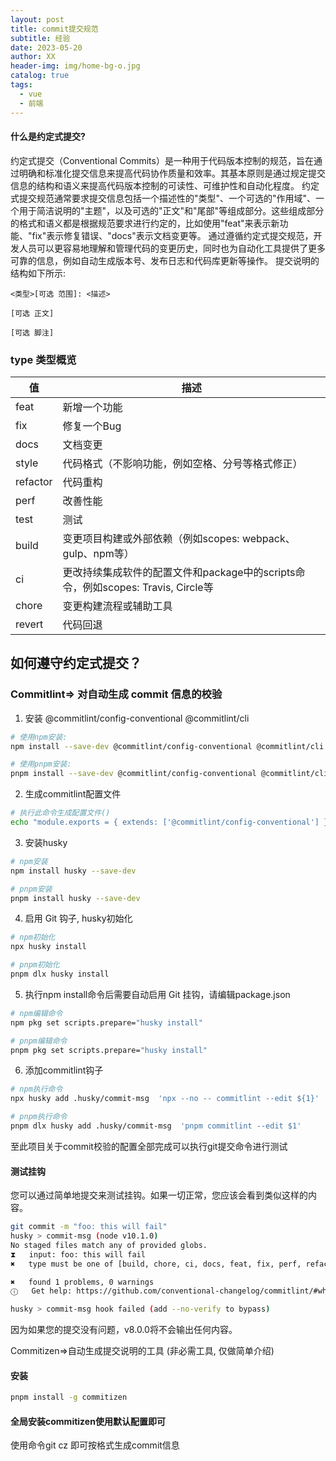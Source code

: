 ```yaml
---
layout: post
title: commit提交规范
subtitle: 经验
date: 2023-05-20
author: XX
header-img: img/home-bg-o.jpg
catalog: true
tags:
  - vue
  - 前端
---
```

#### 什么是约定式提交?
约定式提交（Conventional Commits）是一种用于代码版本控制的规范，旨在通过明确和标准化提交信息来提高代码协作质量和效率。其基本原则是通过规定提交信息的结构和语义来提高代码版本控制的可读性、可维护性和自动化程度。
约定式提交规范通常要求提交信息包括一个描述性的"类型"、一个可选的"作用域"、一个用于简洁说明的"主题"，以及可选的"正文"和"尾部"等组成部分。这些组成部分的格式和语义都是根据规范要求进行约定的，比如使用"feat"来表示新功能、"fix"表示修复错误、"docs"表示文档变更等。
通过遵循约定式提交规范，开发人员可以更容易地理解和管理代码的变更历史，同时也为自动化工具提供了更多可靠的信息，例如自动生成版本号、发布日志和代码库更新等操作。
提交说明的结构如下所示:
```
<类型>[可选 范围]: <描述>

[可选 正文]

[可选 脚注]
```
### type 类型概览
| 值 | 描述 |
| --- | --- |
| feat | 新增一个功能 |
| fix | 修复一个Bug |
| docs | 文档变更 |
| style | 代码格式（不影响功能，例如空格、分号等格式修正） |
| refactor | 代码重构 |
| perf | 改善性能 |
| test | 测试 |
| build | 变更项目构建或外部依赖（例如scopes: webpack、gulp、npm等） |
| ci | 更改持续集成软件的配置文件和package中的scripts命令，例如scopes: Travis, Circle等 |
| chore | 变更构建流程或辅助工具 |
| revert | 代码回退 |

## 如何遵守约定式提交？
### Commitlint=> 对自动生成 commit 信息的校验

1. 安装 @commitlint/config-conventional  @commitlint/cli
```bash
# 使用npm安装:
npm install --save-dev @commitlint/config-conventional @commitlint/cli

# 使用pnpm安装:
pnpm install --save-dev @commitlint/config-conventional @commitlint/cli
```

2. 生成commitlint配置文件
```bash
# 执行此命令生成配置文件()
echo "module.exports = { extends: ['@commitlint/config-conventional'] };" > commitlint.config.cjs
```

3. 安装husky
```bash
# npm安装
npm install husky --save-dev

# pnpm安装
pnpm install husky --save-dev
```

4. 启用 Git 钩子, husky初始化
```bash
# npm初始化
npx husky install

# pnpm初始化
pnpm dlx husky install
```

5. 执行npm install命令后需要自动启用 Git 挂钩，请编辑package.json
```bash
# npm编辑命令
npm pkg set scripts.prepare="husky install"

# pnpm编辑命令
pnpm pkg set scripts.prepare="husky install"
```

6. 添加commitlint钩子
```bash
# npm执行命令
npx husky add .husky/commit-msg  'npx --no -- commitlint --edit ${1}'

# pnpm执行命令
pnpm dlx husky add .husky/commit-msg  'pnpm commitlint --edit $1'
```

至此项目关于commit校验的配置全部完成可以执行git提交命令进行测试
#### 测试挂钩
您可以通过简单地提交来测试挂钩。如果一切正常，您应该会看到类似这样的内容。
```bash
git commit -m "foo: this will fail"
husky > commit-msg (node v10.1.0)
No staged files match any of provided globs.
⧗   input: foo: this will fail
✖   type must be one of [build, chore, ci, docs, feat, fix, perf, refactor, revert, style, test] [type-enum]

✖   found 1 problems, 0 warnings
ⓘ   Get help: https://github.com/conventional-changelog/commitlint/#what-is-commitlint

husky > commit-msg hook failed (add --no-verify to bypass)
```
因为如果您的提交没有问题，v8.0.0将不会输出任何内容。

Commitizen=>自动生成提交说明的工具 (非必需工具, 仅做简单介绍)
#### 安装
```bash
pnpm install -g commitizen
```
#### 全局安装commitizen使用默认配置即可
使用命令git cz 即可按格式生成commit信息
